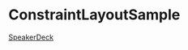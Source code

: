 # ConstraintLayoutSample

[SpeakerDeck](https://speakerdeck.com/akihitookada/constraintlayoutwoli-jie-suru)
